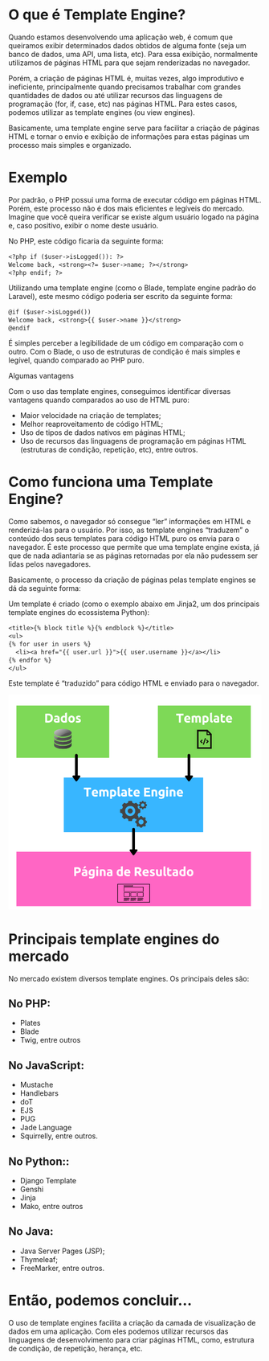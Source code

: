 # O que é Template Engine?

Quando estamos desenvolvendo uma aplicação web, é comum que queiramos exibir determinados dados obtidos de alguma fonte (seja um banco de dados, uma API, uma lista, etc). Para essa exibição, normalmente utilizamos de páginas HTML para que sejam renderizadas no navegador.

Porém, a criação de páginas HTML é, muitas vezes, algo improdutivo e ineficiente, principalmente quando precisamos trabalhar com grandes quantidades de dados ou até utilizar recursos das linguagens de programação (for, if, case, etc) nas páginas HTML. Para estes casos, podemos utilizar as template engines (ou view engines).

Basicamente, uma template engine serve para facilitar a criação de páginas HTML e tornar o envio e exibição de informações para estas páginas um processo mais simples e organizado.

# Exemplo

Por padrão, o PHP possui uma forma de executar código em páginas HTML. Porém, este processo não é dos mais eficientes e legíveis do mercado. Imagine que você queira verificar se existe algum usuário logado na página e, caso positivo, exibir o nome deste usuário.

No PHP, este código ficaria da seguinte forma:

```
<?php if ($user->isLogged()): ?> 
Welcome back, <strong><?= $user->name; ?></strong> 
<?php endif; ?>

```

Utilizando uma template engine (como o Blade, template engine padrão do Laravel), este mesmo código poderia ser escrito da seguinte forma:

```
@if ($user->isLogged()) 
Welcome back, <strong>{{ $user->name }}</strong> 
@endif
```

É simples perceber a legibilidade de um código em comparação com o outro. Com o Blade, o uso de estruturas de condição é mais simples e legível, quando comparado ao PHP puro.

Algumas vantagens

Com o uso das template engines, conseguimos identificar diversas vantagens quando comparados ao uso de HTML puro:

- Maior velocidade na criação de templates;
- Melhor reaproveitamento de código HTML;
- Uso de tipos de dados nativos em páginas HTML;
- Uso de recursos das linguagens de programação em páginas HTML (estruturas de condição, repetição, etc), entre outros.

# Como funciona uma Template Engine?

Como sabemos, o navegador só consegue “ler” informações em HTML e renderizá-las para o usuário. Por isso, as template engines “traduzem” o conteúdo dos seus templates para código HTML puro os envia para o navegador. É este processo que permite que uma template engine exista, já que de nada adiantaria se as páginas retornadas por ela não pudessem ser lidas pelos navegadores.

Basicamente, o processo da criação de páginas pelas template engines se dá da seguinte forma:

Um template é criado (como o exemplo abaixo em Jinja2, um dos principais template engines do ecossistema Python):

```
<title>{% block title %}{% endblock %}</title>
<ul>
{% for user in users %}
  <li><a href="{{ user.url }}">{{ user.username }}</a></li>
{% endfor %}
</ul>

```

Este template é “traduzido” para código HTML e enviado para o navegador.

![image info](template-engine.png)

# Principais template engines do mercado

No mercado existem diversos template engines. Os principais deles são:


## No PHP:

- Plates
- Blade
- Twig, entre outros

## No JavaScript:

- Mustache
- Handlebars
- doT
- EJS
- PUG
- Jade Language
- Squirrelly, entre outros.

## No Python::

- Django Template
- Genshi
- Jinja
- Mako, entre outros

## No Java:

- Java Server Pages (JSP);
- Thymeleaf;
- FreeMarker, entre outros.

# Então, podemos concluir…

O uso de template engines facilita a criação da camada de visualização de dados em uma aplicação. Com eles podemos utilizar recursos das linguagens de desenvolvimento para criar páginas HTML, como, estrutura de condição, de repetição, herança, etc.